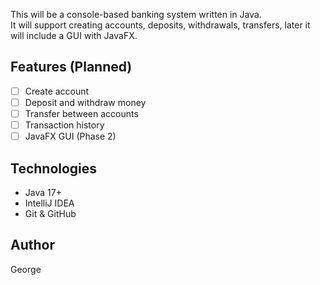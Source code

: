 This will be a console-based banking system written in Java.  
It will support creating accounts, deposits, withdrawals, transfers, 
later it will include a GUI with JavaFX.

## Features (Planned)
- [ ] Create account
- [ ] Deposit and withdraw money
- [ ] Transfer between accounts
- [ ] Transaction history
- [ ] JavaFX GUI (Phase 2)

## Technologies
- Java 17+
- IntelliJ IDEA
- Git & GitHub

## Author
George